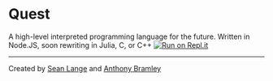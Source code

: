 # Quest
A high-level interpreted programming language for the future. Written in Node.JS, soon rewriting in Julia, C, or C++
[![Run on Repl.it](https://repl.it/badge/github/QuestLang/Quest)](https://repl.it/@QuestLang/Quest#index.js)
***
Created by [Sean Lange](https://spicedspices.repl.co) and [Anthony Bramley](https://bramley.repl.co) 
